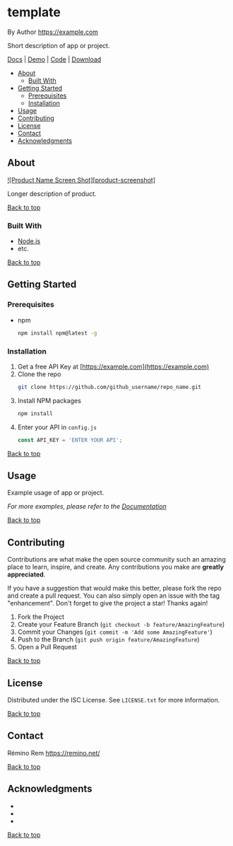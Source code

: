 template
========

By Author <https://example.com>

Short description of app or project.

[Docs](https://example.com/)
| [Demo](https://example.com/)
| [Code](https://example.com/)
| [Download](https://example.com/)

- [About](#about)
	- [Built With](#built-with)
- [Getting Started](#getting-started)
	- [Prerequisites](#prerequisites)
	- [Installation](#installation)
- [Usage](#usage)
- [Contributing](#contributing)
- [License](#license)
- [Contact](#contact)
- [Acknowledgments](#acknowledgments)



## About

[![Product Name Screen Shot][product-screenshot]](https://example.com)

Longer description of product.

[Back to top](#template)



### Built With

- [Node.js](https://nodejs.org/)
- etc.

[Back to top](#template)



<!-- GETTING STARTED -->
## Getting Started

### Prerequisites

* npm
  ```sh
  npm install npm@latest -g
  ```

### Installation

1. Get a free API Key at [https://example.com](https://example.com)
2. Clone the repo
    ```sh
    git clone https://github.com/github_username/repo_name.git
    ```
3. Install NPM packages
    ```sh
    npm install
    ```
4. Enter your API in `config.js`
    ```js
    const API_KEY = 'ENTER YOUR API';
    ```

[Back to top](#template)



## Usage

Example usage of app or project.

_For more examples, please refer to the [Documentation](https://example.com)_

[Back to top](#template)



## Contributing

Contributions are what make the open source community such an amazing place to learn, inspire, and create. Any contributions you make are **greatly appreciated**.

If you have a suggestion that would make this better, please fork the repo and create a pull request. You can also simply open an issue with the tag "enhancement".
Don't forget to give the project a star! Thanks again!

1. Fork the Project
2. Create your Feature Branch (`git checkout -b feature/AmazingFeature`)
3. Commit your Changes (`git commit -m 'Add some AmazingFeature'`)
4. Push to the Branch (`git push origin feature/AmazingFeature`)
5. Open a Pull Request

[Back to top](#template)



## License

Distributed under the ISC License. See `LICENSE.txt` for more information.

[Back to top](#template)



## Contact

Rémino Rem
https://remino.net/

[Back to top](#template)



## Acknowledgments

* []()
* []()
* []()

[Back to top](#template)

